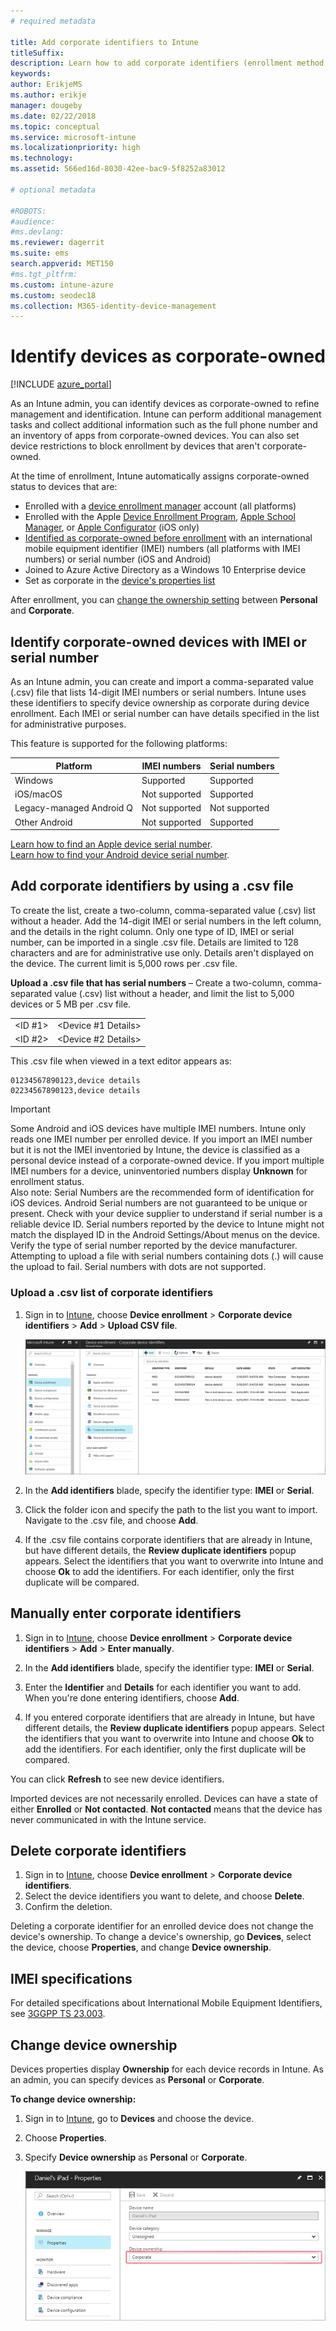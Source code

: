 ```yaml
---
# required metadata

title: Add corporate identifiers to Intune
titleSuffix: 
description: Learn how to add corporate identifiers (enrollment method, IMEI, and serial numbers) to Microsoft Intune.
keywords:
author: ErikjeMS
ms.author: erikje
manager: dougeby
ms.date: 02/22/2018
ms.topic: conceptual
ms.service: microsoft-intune
ms.localizationpriority: high
ms.technology:
ms.assetid: 566ed16d-8030-42ee-bac9-5f8252a83012

# optional metadata

#ROBOTS:
#audience:
#ms.devlang:
ms.reviewer: dagerrit
ms.suite: ems
search.appverid: MET150
#ms.tgt_pltfrm:
ms.custom: intune-azure
ms.custom: seodec18
ms.collection: M365-identity-device-management
---
```


# Identify devices as corporate-owned

[!INCLUDE [azure_portal](./includes/azure_portal.md)]

As an Intune admin, you can identify devices as corporate-owned to refine management and identification. Intune can perform additional management tasks and collect additional information such as the full phone number and an inventory of apps from corporate-owned devices. You can also set device restrictions to block enrollment by devices that aren't corporate-owned.

At the time of enrollment, Intune automatically assigns corporate-owned status to devices that are:

- Enrolled with a [device enrollment manager](device-enrollment-manager-enroll.md) account (all platforms)
- Enrolled with the Apple [Device Enrollment Program](device-enrollment-program-enroll-ios.md), [Apple School Manager](apple-school-manager-set-up-ios.md), or [Apple Configurator](apple-configurator-enroll-ios.md) (iOS only)
- [Identified as corporate-owned before enrollment](#identify-corporate-owned-devices-with-imei-or-serial-number) with an international mobile equipment identifier (IMEI) numbers (all platforms with IMEI numbers) or serial number (iOS and Android)
- Joined to Azure Active Directory as a Windows 10 Enterprise device
- Set as corporate in the [device's properties list](#change-device-ownership)

After enrollment, you can [change the ownership setting](#change-device-ownership) between **Personal** and **Corporate**.

## Identify corporate-owned devices with IMEI or serial number

As an Intune admin, you can create and import a comma-separated value (.csv) file that lists 14-digit IMEI numbers or serial numbers. Intune uses these identifiers to specify device ownership as corporate during device enrollment. Each IMEI or serial number can have details specified in the list for administrative purposes.

This feature is supported for the following platforms:

| Platform | IMEI numbers | Serial numbers |
|---|---|---|
| Windows | Supported | Supported |
| iOS/macOS | Not supported | Supported |
| Legacy-managed Android Q | Not supported | Not supported |
| Other Android | Not supported | Supported |

<!-- When you upload serial numbers for corporate-owned iOS devices, they must be paired with a corporate enrollment profile. Devices must then be enrolled using either Apple’s device enrollment program (DEP) or Apple Configurator to have them appear as corporate-owned. -->

[Learn how to find an Apple device serial number](https://support.apple.com/HT204308).<br>
[Learn how to find your Android device serial number](https://support.google.com/store/answer/3333000).

## Add corporate identifiers by using a .csv file
To create the list, create a two-column, comma-separated value (.csv) list without a header. Add the 14-digit IMEI or serial numbers in the left column, and the details in the right column. Only one type of ID, IMEI or serial number, can be imported in a single .csv file. Details are limited to 128 characters and are for administrative use only. Details aren't displayed on the device. The current limit is 5,000 rows per .csv file.

**Upload a .csv file that has serial numbers** – Create a two-column, comma-separated value (.csv) list without a header, and limit the list to 5,000 devices or 5 MB per .csv file.

|||
|-|-|
|&lt;ID #1&gt;|&lt;Device #1 Details&gt;|
|&lt;ID #2&gt;|&lt;Device #2 Details&gt;|

This .csv file when viewed in a text editor appears as:

```
01234567890123,device details
02234567890123,device details
```

> [!IMPORTANT]
> Some Android and iOS devices have multiple IMEI numbers. Intune only reads one IMEI number per enrolled device. If you import an IMEI number but it is not the IMEI inventoried by Intune, the device is classified as a personal device instead of a corporate-owned device. If you import multiple IMEI numbers for a device, uninventoried numbers display **Unknown** for enrollment status.<br>
>Also note:
>Serial Numbers are the recommended form of identification for iOS devices.
>Android Serial numbers are not guaranteed to be unique or present. Check with your device supplier to understand if serial number is a reliable device ID.
>Serial numbers reported by the device to Intune might not match the displayed ID in the Android Settings/About menus on the device. Verify the type of serial number reported by the device manufacturer.
>Attempting to upload a file with serial numbers containing dots (.) will cause the upload to fail. Serial numbers with dots are not supported.

### Upload a .csv list of corporate identifiers

1. Sign in to [Intune](https://go.microsoft.com/fwlink/?linkid=2090973), choose **Device enrollment** > **Corporate device identifiers** > **Add** > **Upload CSV file**.

   ![Corporate device identifier workspace with the Add button highlighted](./media/add-corp-id.png)

2. In the **Add identifiers** blade, specify the identifier type: **IMEI** or **Serial**.

3. Click the folder icon and specify the path to the list you want to import. Navigate to the .csv file, and choose **Add**. 

4. If the .csv file contains corporate identifiers that are already in Intune, but have different details, the **Review duplicate identifiers** popup appears. Select the identifiers that you want to overwrite into Intune and choose **Ok** to add the identifiers. For each identifier, only the first duplicate will be compared.

## Manually enter corporate identifiers

1. Sign in to [Intune](https://go.microsoft.com/fwlink/?linkid=2090973), choose **Device enrollment** > **Corporate device identifiers** > **Add** > **Enter manually**.

2. In the **Add identifiers** blade, specify the identifier type: **IMEI** or **Serial**.

3. Enter the **Identifier** and **Details** for each identifier you want to add. When you're done entering identifiers, choose **Add**.

5. If you entered corporate identifiers that are already in Intune, but have different details, the **Review duplicate identifiers** popup appears. Select the identifiers that you want to overwrite into Intune and choose **Ok** to add the identifiers. For each identifier, only the first duplicate will be compared.

You can click **Refresh** to see new device identifiers.

Imported devices are not necessarily enrolled. Devices can have a state of either **Enrolled** or **Not contacted**. **Not contacted** means that the device has never communicated in with the Intune service.

## Delete corporate identifiers

1. Sign in to [Intune](https://go.microsoft.com/fwlink/?linkid=2090973), choose **Device enrollment** > **Corporate device identifiers**.
2. Select the device identifiers you want to delete, and choose **Delete**.
3. Confirm the deletion.

Deleting a corporate identifier for an enrolled device does not change the device's ownership. To change a device's ownership, go **Devices**, select the device, choose **Properties**, and change **Device ownership**.

## IMEI specifications
For detailed specifications about International Mobile Equipment Identifiers, see [3GGPP TS 23.003](https://portal.3gpp.org/desktopmodules/Specifications/SpecificationDetails.aspx?specificationId=729).

## Change device ownership

Devices properties display **Ownership** for each device records in Intune. As an admin, you can specify devices as **Personal** or **Corporate**.

**To change device ownership:**
1. Sign in to [Intune](https://go.microsoft.com/fwlink/?linkid=2090973), go to **Devices** and choose the device.
2. Choose **Properties**.
3. Specify **Device ownership** as **Personal** or **Corporate**.

   ![Device properties showing Device category and Device ownership options](./media/device-properties.png)
